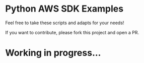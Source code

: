 # Python AWS SDK Examples

Feel free to take these scripts and adapts for your needs! 

If you want to contribute, please fork this project and open a PR. 

# Working in progress...